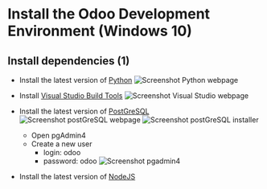 # Install the Odoo Development Environment (Windows 10)
## Install dependencies (1)
- Install the latest version of [Python](https://www.python.org/downloads/)
![Screenshot Python webpage](https://github.com/VCLS-org/odoo-vcls-module/blob/12.0-Documentations/Documentations/img/screen_python.png)

- Install [Visual Studio Build Tools](https://visualstudio.microsoft.com/downloads/)
![Screenshot Visual Studio webpage](https://github.com/VCLS-org/odoo-vcls-module/blob/12.0-Documentations/Documentations/img/screen%20vs.png)

- Install the latest version of [PostGreSQL](https://www.postgresql.org/download/windows/)
![Screenshot postGreSQL webpage](https://github.com/VCLS-org/odoo-vcls-module/blob/12.0-Documentations/Documentations/img/screen_pgweb.png)
![Screenshot postGreSQL installer](https://github.com/VCLS-org/odoo-vcls-module/blob/12.0-Documentations/Documentations/img/screen_pginstall.png)
    - Open pgAdmin4
    - Create a new user
        - login: odoo
        - password: odoo
![Screenshot pgadmin4](https://github.com/VCLS-org/odoo-vcls-module/blob/12.0-Documentations/Documentations/img/screen_pg2.png)

- Install the latest version of [NodeJS](https://nodejs.org/en/)
